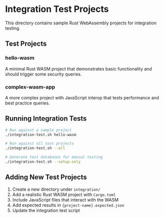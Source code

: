 # Integration Test Projects

This directory contains sample Rust WebAssembly projects for integration testing.

## Test Projects

### hello-wasm
A minimal Rust WASM project that demonstrates basic functionality and should trigger some security queries.

### complex-wasm-app  
A more complex project with JavaScript interop that tests performance and best practice queries.

## Running Integration Tests

```bash
# Run against a sample project
./integration-test.sh hello-wasm

# Run against all test projects
./integration-test.sh --all

# Generate test databases for manual testing
./integration-test.sh --setup-only
```

## Adding New Test Projects

1. Create a new directory under `integration/`
2. Add a realistic Rust WASM project with `Cargo.toml`
3. Include JavaScript files that interact with the WASM
4. Add expected results in `{project-name}.expected.json`
5. Update the integration test script